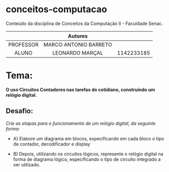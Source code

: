 # conceitos-computacao
Conteúdo da disciplina de Conceitos da Computação II - Faculdade Senac.

|   | Autores |  |
| :---: | :-: | :-----------: |
| PROFESSOR | MARCO ANTONIO BARRETO | 
| ALUNO | LEONARDO MARÇAL | 1142233185 | 


# Tema:

**O uso Circuitos Contadores nas tarefas do cotidiano, construindo um relógio digital.**

 ## Desafio: 
 *Crie as etapas para o funcionamento de um relógio digital, da seguinte forma:*

* A) Elabore um diagrama em blocos, especificando em cada bloco o tipo de contador, decodificador e display

* B) Depois, utilizando os circuitos lógicos, represente o relógio digital na forma de diagrama lógico, especificando o tipo de circuito integrado a
ser utilizado.
